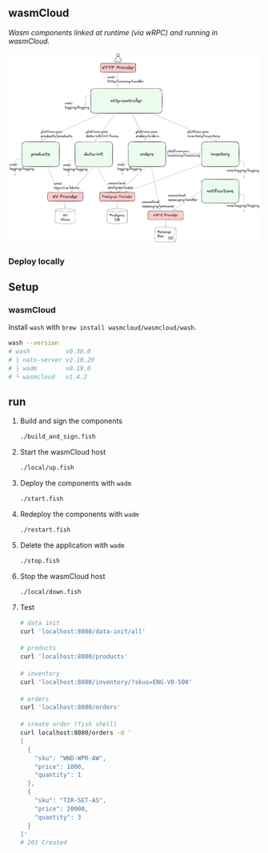 ## wasmCloud

_Wasm components linked at runtime (via wRPC) and running in wasmCloud._

![deployed to wasmCloud](./platform-poc.webp)

### Deploy locally

## Setup

### wasmCloud

Install `wash` with `brew install wasmcloud/wasmcloud/wash`.

```bash
wash --version
# wash          v0.38.0
# ├ nats-server v2.10.20
# ├ wadm        v0.19.0
# └ wasmcloud   v1.4.2
```

## run

1. Build and sign the components

   ```bash
   ./build_and_sign.fish
   ```

1. Start the wasmCloud host

   ```bash
   ./local/up.fish
   ```

1. Deploy the components with `wadm`

   ```bash
   ./start.fish
   ```

1. Redeploy the components with `wadm`

   ```bash
   ./restart.fish
   ```

1. Delete the application with `wadm`

   ```bash
   ./stop.fish
   ```

1. Stop the wasmCloud host

   ```bash
   ./local/down.fish
   ```

1. Test

   ```bash
   # data init
   curl 'localhost:8080/data-init/all'

   # products
   curl 'localhost:8080/products'

   # inventory
   curl 'localhost:8080/inventory/?skus=ENG-V8-500'

   # orders
   curl 'localhost:8080/orders'

   # create order (fish shell)
   curl localhost:8080/orders -d '
   [
     {
       "sku": "WND-WPR-AW",
       "price": 1000,
       "quantity": 1
     },
     {
       "sku": "TIR-SET-AS",
       "price": 20000,
       "quantity": 3
     }
   ]'
   # 201 Created
   ```
